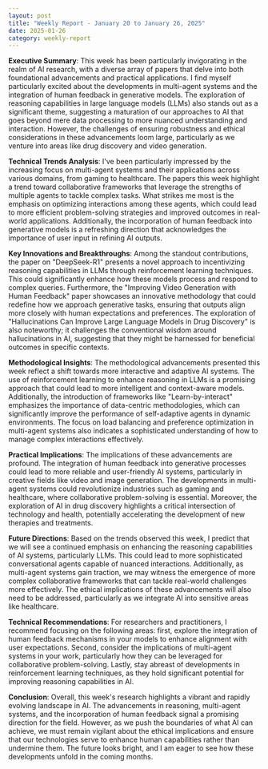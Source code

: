 ```yaml
---
layout: post
title: "Weekly Report - January 20 to January 26, 2025"
date: 2025-01-26
category: weekly-report
---
```


**Executive Summary**: This week has been particularly invigorating in the realm of AI research, with a diverse array of papers that delve into both foundational advancements and practical applications. I find myself particularly excited about the developments in multi-agent systems and the integration of human feedback in generative models. The exploration of reasoning capabilities in large language models (LLMs) also stands out as a significant theme, suggesting a maturation of our approaches to AI that goes beyond mere data processing to more nuanced understanding and interaction. However, the challenges of ensuring robustness and ethical considerations in these advancements loom large, particularly as we venture into areas like drug discovery and video generation.

**Technical Trends Analysis**: I've been particularly impressed by the increasing focus on multi-agent systems and their applications across various domains, from gaming to healthcare. The papers this week highlight a trend toward collaborative frameworks that leverage the strengths of multiple agents to tackle complex tasks. What strikes me most is the emphasis on optimizing interactions among these agents, which could lead to more efficient problem-solving strategies and improved outcomes in real-world applications. Additionally, the incorporation of human feedback into generative models is a refreshing direction that acknowledges the importance of user input in refining AI outputs.

**Key Innovations and Breakthroughs**: Among the standout contributions, the paper on "DeepSeek-R1" presents a novel approach to incentivizing reasoning capabilities in LLMs through reinforcement learning techniques. This could significantly enhance how these models process and respond to complex queries. Furthermore, the "Improving Video Generation with Human Feedback" paper showcases an innovative methodology that could redefine how we approach generative tasks, ensuring that outputs align more closely with human expectations and preferences. The exploration of "Hallucinations Can Improve Large Language Models in Drug Discovery" is also noteworthy; it challenges the conventional wisdom around hallucinations in AI, suggesting that they might be harnessed for beneficial outcomes in specific contexts.

**Methodological Insights**: The methodological advancements presented this week reflect a shift towards more interactive and adaptive AI systems. The use of reinforcement learning to enhance reasoning in LLMs is a promising approach that could lead to more intelligent and context-aware models. Additionally, the introduction of frameworks like "Learn-by-interact" emphasizes the importance of data-centric methodologies, which can significantly improve the performance of self-adaptive agents in dynamic environments. The focus on load balancing and preference optimization in multi-agent systems also indicates a sophisticated understanding of how to manage complex interactions effectively.

**Practical Implications**: The implications of these advancements are profound. The integration of human feedback into generative processes could lead to more reliable and user-friendly AI systems, particularly in creative fields like video and image generation. The developments in multi-agent systems could revolutionize industries such as gaming and healthcare, where collaborative problem-solving is essential. Moreover, the exploration of AI in drug discovery highlights a critical intersection of technology and health, potentially accelerating the development of new therapies and treatments.

**Future Directions**: Based on the trends observed this week, I predict that we will see a continued emphasis on enhancing the reasoning capabilities of AI systems, particularly LLMs. This could lead to more sophisticated conversational agents capable of nuanced interactions. Additionally, as multi-agent systems gain traction, we may witness the emergence of more complex collaborative frameworks that can tackle real-world challenges more effectively. The ethical implications of these advancements will also need to be addressed, particularly as we integrate AI into sensitive areas like healthcare.

**Technical Recommendations**: For researchers and practitioners, I recommend focusing on the following areas: first, explore the integration of human feedback mechanisms in your models to enhance alignment with user expectations. Second, consider the implications of multi-agent systems in your work, particularly how they can be leveraged for collaborative problem-solving. Lastly, stay abreast of developments in reinforcement learning techniques, as they hold significant potential for improving reasoning capabilities in AI.

**Conclusion**: Overall, this week's research highlights a vibrant and rapidly evolving landscape in AI. The advancements in reasoning, multi-agent systems, and the incorporation of human feedback signal a promising direction for the field. However, as we push the boundaries of what AI can achieve, we must remain vigilant about the ethical implications and ensure that our technologies serve to enhance human capabilities rather than undermine them. The future looks bright, and I am eager to see how these developments unfold in the coming months.
